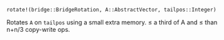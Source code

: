 ```
rotate!(bridge::BridgeRotation, A::AbstractVector, tailpos::Integer)
```

Rotates `A` on `tailpos` using a small extra memory. ≤ a third of A and ≤ than n+n/3 copy-write ops.
